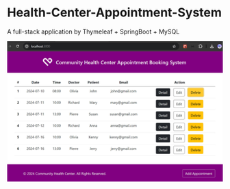 # Health-Center-Appointment-System
 A full-stack application by Thymeleaf + SpringBoot + MySQL

 ![Interface of Application](https://github.com/Marc-J-L/Health-Center-Appointment-System/blob/main/img/project03-1.jpg)
